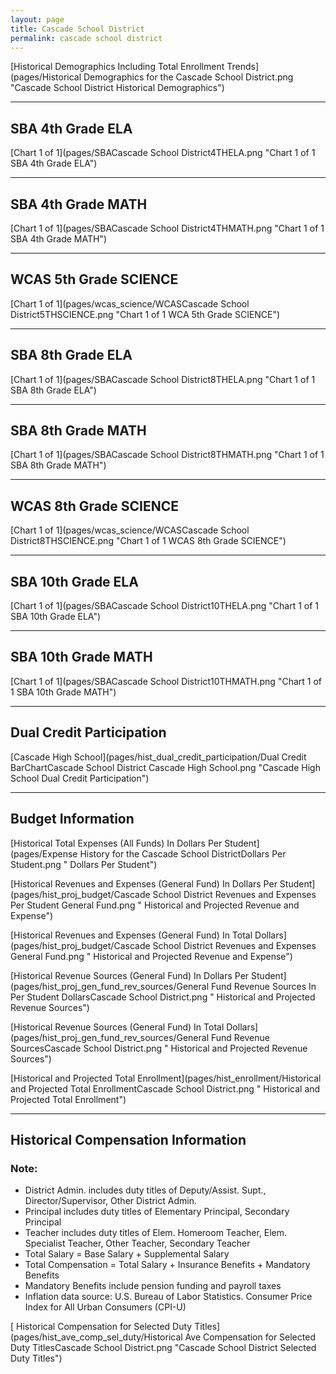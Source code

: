 ```yaml
---
layout: page
title: Cascade School District
permalink: cascade school district
---
```



[Historical Demographics Including Total Enrollment Trends](pages/Historical Demographics for the Cascade School District.png "Cascade School District Historical Demographics")

___

## SBA 4th Grade ELA

[Chart 1 of 1](pages/SBACascade School District4THELA.png "Chart 1 of 1 SBA 4th Grade ELA")


___

## SBA 4th Grade MATH

[Chart 1 of 1](pages/SBACascade School District4THMATH.png "Chart 1 of 1 SBA 4th Grade MATH")


___

## WCAS 5th Grade SCIENCE

[Chart 1 of 1](pages/wcas_science/WCASCascade School District5THSCIENCE.png "Chart 1 of 1 WCA 5th Grade SCIENCE")


___

## SBA 8th Grade ELA

[Chart 1 of 1](pages/SBACascade School District8THELA.png "Chart 1 of 1 SBA 8th Grade ELA")


___

## SBA 8th Grade MATH

[Chart 1 of 1](pages/SBACascade School District8THMATH.png "Chart 1 of 1 SBA 8th Grade MATH")


___

## WCAS 8th Grade SCIENCE

[Chart 1 of 1](pages/wcas_science/WCASCascade School District8THSCIENCE.png "Chart 1 of 1 WCAS 8th Grade SCIENCE")


___

## SBA 10th Grade ELA

[Chart 1 of 1](pages/SBACascade School District10THELA.png "Chart 1 of 1 SBA 10th Grade ELA")


___

## SBA 10th Grade MATH

[Chart 1 of 1](pages/SBACascade School District10THMATH.png "Chart 1 of 1 SBA 10th Grade MATH")


___

## Dual Credit Participation

[Cascade High School](pages/hist_dual_credit_participation/Dual Credit BarChartCascade School District Cascade High School.png "Cascade High School Dual Credit Participation")


___

## Budget Information

[Historical Total Expenses (All Funds) In Dollars Per Student](pages/Expense History for the Cascade School DistrictDollars Per Student.png " Dollars Per Student")

[Historical Revenues and Expenses (General Fund) In Dollars Per Student](pages/hist_proj_budget/Cascade School District Revenues and Expenses Per Student General Fund.png " Historical and Projected Revenue and Expense")

[Historical Revenues and Expenses (General Fund) In Total Dollars](pages/hist_proj_budget/Cascade School District Revenues and Expenses General Fund.png " Historical and Projected Revenue and Expense")

[Historical Revenue Sources (General Fund) In Dollars Per Student](pages/hist_proj_gen_fund_rev_sources/General Fund Revenue Sources In Per Student DollarsCascade School District.png " Historical and Projected Revenue Sources")

[Historical Revenue Sources (General Fund) In Total Dollars](pages/hist_proj_gen_fund_rev_sources/General Fund Revenue SourcesCascade School District.png " Historical and Projected Revenue Sources")

[Historical and Projected Total Enrollment](pages/hist_enrollment/Historical and Projected Total EnrollmentCascade School District.png " Historical and Projected Total Enrollment")


___

## Historical Compensation Information
### Note:
- District Admin. includes duty titles of Deputy/Assist. Supt., Director/Supervisor, Other District Admin.
- Principal includes duty titles of Elementary Principal, Secondary Principal
- Teacher includes duty titles of Elem. Homeroom Teacher, Elem. Specialist Teacher, Other Teacher, Secondary Teacher
- Total Salary = Base Salary + Supplemental Salary
- Total Compensation = Total Salary + Insurance Benefits + Mandatory Benefits
- Mandatory Benefits include pension funding and payroll taxes
- Inflation data source: U.S. Bureau of Labor Statistics. Consumer Price Index for All Urban Consumers (CPI-U)

[ Historical Compensation for Selected Duty Titles](pages/hist_ave_comp_sel_duty/Historical Ave Compensation for Selected Duty TitlesCascade School District.png "Cascade School District Selected Duty Titles")

